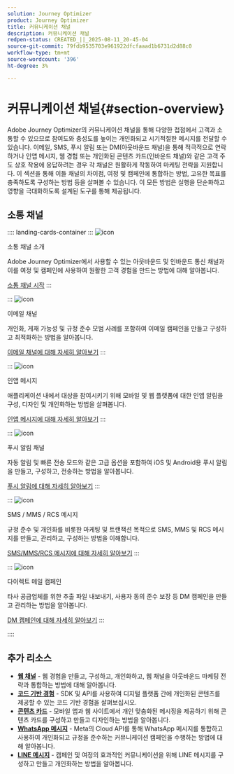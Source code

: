 ```yaml
---
solution: Journey Optimizer
product: Journey Optimizer
title: 커뮤니케이션 채널
description: 커뮤니케이션 채널
redpen-status: CREATED_||_2025-08-11_20-45-04
source-git-commit: 79fdb9535703e961922dfcfaaad1b6731d2d88c0
workflow-type: tm+mt
source-wordcount: '396'
ht-degree: 3%

---
```



# 커뮤니케이션 채널{#section-overview}

Adobe Journey Optimizer의 커뮤니케이션 채널을 통해 다양한 접점에서 고객과 소통할 수 있으므로 참여도와 충성도를 높이는 개인화되고 시기적절한 메시지를 전달할 수 있습니다. 이메일, SMS, 푸시 알림 또는 DM(아웃바운드 채널)을 통해 적극적으로 연락하거나 인앱 메시지, 웹 경험 또는 개인화된 콘텐츠 카드(인바운드 채널)와 같은 고객 주도 상호 작용에 응답하려는 경우 각 채널은 원활하게 작동하여 마케팅 전략을 지원합니다. 이 섹션을 통해 이들 채널의 차이점, 여정 및 캠페인에 통합하는 방법, 고유한 목표를 충족하도록 구성하는 방법 등을 살펴볼 수 있습니다. 이 모든 방법은 실행을 단순화하고 영향을 극대화하도록 설계된 도구를 통해 제공됩니다.

## 소통 채널

:::: landing-cards-container
:::
![icon](https://cdn.experienceleague.adobe.com/icons/book.svg?lang=ko)

소통 채널 소개

Adobe Journey Optimizer에서 사용할 수 있는 아웃바운드 및 인바운드 통신 채널과 이를 여정 및 캠페인에 사용하여 원활한 고객 경험을 만드는 방법에 대해 알아봅니다.

[소통 채널 시작](../using/channels/gs-channels.md)
:::

:::
![icon](https://cdn.experienceleague.adobe.com/icons/envelope.svg?lang=ko)

이메일 채널

개인화, 게재 가능성 및 규정 준수 모범 사례를 포함하여 이메일 캠페인을 만들고 구성하고 최적화하는 방법을 알아봅니다.

[이메일 채널에 대해 자세히 알아보기](email-landing-page.md)
:::

:::
![icon](https://cdn.experienceleague.adobe.com/icons/mobile.svg?lang=ko)

인앱 메시지

애플리케이션 내에서 대상을 참여시키기 위해 모바일 및 웹 플랫폼에 대한 인앱 알림을 구성, 디자인 및 개인화하는 방법을 살펴봅니다.

[인앱 메시지에 대해 자세히 알아보기](in-app-landing-page.md)
:::

:::
![icon](https://cdn.experienceleague.adobe.com/icons/bell.svg?lang=ko)

푸시 알림 채널

자동 알림 및 빠른 전송 모드와 같은 고급 옵션을 포함하여 iOS 및 Android용 푸시 알림을 만들고, 구성하고, 전송하는 방법을 알아봅니다.

[푸시 알림에 대해 자세히 알아보기](push-landing-page.md)
:::

:::
![icon](https://cdn.experienceleague.adobe.com/icons/comment-dots.svg?lang=ko)

SMS / MMS / RCS 메시지

규정 준수 및 개인화를 비롯한 마케팅 및 트랜잭션 목적으로 SMS, MMS 및 RCS 메시지를 만들고, 관리하고, 구성하는 방법을 이해합니다.

[SMS/MMS/RCS 메시지에 대해 자세히 알아보기](sms-landing-page.md)
:::

:::
![icon](https://cdn.experienceleague.adobe.com/icons/mail-bulk.svg?lang=ko)

다이렉트 메일 캠페인

타사 공급업체를 위한 추출 파일 내보내기, 사용자 동의 준수 보장 등 DM 캠페인을 만들고 관리하는 방법을 알아봅니다.

[DM 캠페인에 대해 자세히 알아보기](direct-mail-landing-page.md)
:::

::::


## 추가 리소스

- **[웹 채널](web-landing-page.md)** - 웹 경험을 만들고, 구성하고, 개인화하고, 웹 채널을 아웃바운드 마케팅 전략과 통합하는 방법에 대해 알아봅니다.
- **[코드 기반 경험](code-based-experience-landing-page.md)** - SDK 및 API를 사용하여 디지털 플랫폼 간에 개인화된 콘텐츠를 제공할 수 있는 코드 기반 경험을 살펴보십시오.
- **[콘텐츠 카드](content-card-landing-page.md)** - 모바일 앱과 웹 사이트에서 개인 맞춤화된 메시징을 제공하기 위해 콘텐츠 카드를 구성하고 만들고 디자인하는 방법을 알아봅니다.
- **[WhatsApp 메시지](whatsapp-landing-page.md)** - Meta의 Cloud API를 통해 WhatsApp 메시지를 통합하고 사용하여 개인화되고 규정을 준수하는 커뮤니케이션 캠페인을 수행하는 방법에 대해 알아봅니다.
- **[LINE 메시지](line-landing-page.md)** - 캠페인 및 여정의 효과적인 커뮤니케이션을 위해 LINE 메시지를 구성하고 만들고 개인화하는 방법을 알아봅니다.
